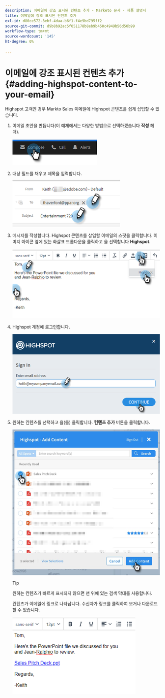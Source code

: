 ```yaml
---
description: 이메일에 강조 표시된 컨텐츠 추가 - Marketo 문서 - 제품 설명서
title: 이메일에 강조 표시된 컨텐츠 추가
exl-id: d80ce572-3ebf-4daa-b6f1-f4e9bd795ff2
source-git-commit: d9b8b92ac5f051178b8eb9b450c4949b56d50b99
workflow-type: tm+mt
source-wordcount: '145'
ht-degree: 0%

---
```


# 이메일에 강조 표시된 컨텐츠 추가 {#adding-highspot-content-to-your-email}

Highspot 고객인 경우 Markto Sales 이메일에 Highspot 콘텐츠를 쉽게 삽입할 수 있습니다.

1. 이메일 초안을 만듭니다(이 예제에서는 다양한 방법으로 선택하겠습니다 **작성** 헤더).

   ![](assets/adding-highspot-content-to-your-email-1.png)

1. 대상 필드를 채우고 제목을 입력합니다.

   ![](assets/adding-highspot-content-to-your-email-2.png)

1. 메시지를 작성합니다. Highspot 콘텐츠를 삽입할 이메일의 스팟을 클릭합니다. 이미지 아이콘 옆에 있는 화살표 드롭다운을 클릭하고 을 선택합니다 **Highspot**.

   ![](assets/adding-highspot-content-to-your-email-3.png)

1. Highspot 계정에 로그인합니다.

   ![](assets/adding-highspot-content-to-your-email-4.png)

1. 원하는 컨텐츠를 선택하고 을(를) 클릭합니다. **컨텐츠 추가** 버튼을 클릭합니다.

   ![](assets/adding-highspot-content-to-your-email-5.png)

   >[!TIP]
   >
   >원하는 컨텐츠가 빠르게 표시되지 않으면 맨 위에 있는 검색 막대를 사용합니다.

   컨텐츠가 이메일에 링크로 나타납니다. 수신자가 링크를 클릭하여 보거나 다운로드할 수 있습니다.

   ![](assets/adding-highspot-content-to-your-email-6.png)
